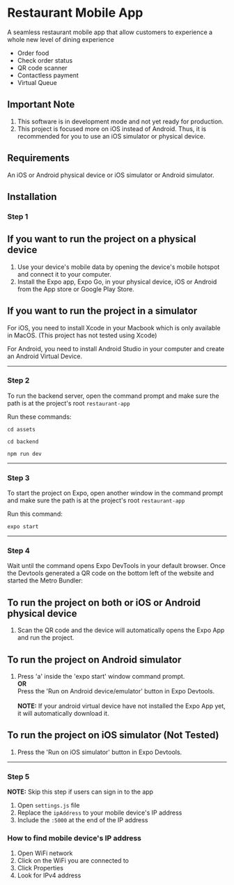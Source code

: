 # Restaurant Mobile App

A seamless restaurant mobile app that allow customers to experience a whole new level of dining experience
- Order food
- Check order status
- QR code scanner
- Contactless payment
- Virtual Queue

## Important Note
1. This software is in development mode and not yet ready for production.
2. This project is focused more on iOS instead of Android. Thus, it is recommended for you to use an iOS simulator or physical device.

## Requirements

An iOS or Android physical device or iOS simulator or Android simulator.

## Installation

### Step 1

If you want to run the project on a physical device
---
1. Use your device's mobile data by opening the device's mobile hotspot and connect it to your computer.
2. Install the Expo app, Expo Go, in your physical device, iOS or Android from the App store or Google Play Store.

If you want to run the project in a simulator
---
For iOS, you need to install Xcode in your Macbook which is only available in MacOS. (This project has not tested using Xcode)

For Android, you need to install Android Studio in your computer and create an Android Virtual Device.

---

### Step 2

To run the backend server, open the command prompt and make sure the path is at the project's root `restaurant-app`

Run these commands:

```
cd assets
```
```
cd backend
```
```
npm run dev
```
---

### Step 3

To start the project on Expo, open another window in the command prompt and make sure the path is at the project's root `restaurant-app`

Run this command:

```
expo start
```
---

### Step 4

Wait until the command opens Expo DevTools in your default browser. Once the Devtools generated a QR code on the bottom left of the website and started the Metro Bundler:

To run the project on both or iOS or Android physical device
---
1. Scan the QR code and the device will automatically opens the Expo App and run the project.

To run the project on Android simulator
---
1. Press 'a' inside the 'expo start' window command prompt.<br>
**OR**<br>
Press the 'Run on Android device/emulator' button in Expo Devtools.<br><br>
**NOTE:** If your android virtual device have not installed the Expo App yet, it will automatically download it.

To run the project on iOS simulator (Not Tested)
---
1. Press the 'Run on iOS simulator' button in Expo Devtools.

---

### Step 5

**NOTE:** Skip this step if users can sign in to the app

1. Open `settings.js` file
2. Replace the `ipAddress` to your mobile device's IP address
3. Include the `:5000` at the end of the IP address

### How to find mobile device's IP address

1. Open WiFi network
2. Click on the WiFi you are connected to
3. Click Properties
4. Look for IPv4 address
